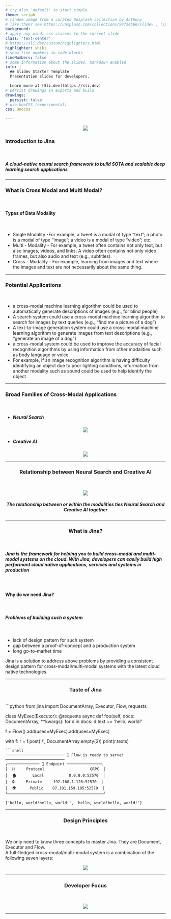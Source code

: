 ```yaml
---
# try also 'default' to start simple
theme: seriph
# random image from a curated Unsplash collection by Anthony
# like them? see https://unsplash.com/collections/94734566/slidev , (/public/logo-new.gif)
background:
# apply any windi css classes to the current slide
class: 'text-center'
# https://sli.dev/custom/highlighters.html
highlighter: shiki
# show line numbers in code blocks
lineNumbers: false
# some information about the slides, markdown enabled
info: |
  ## Slidev Starter Template
  Presentation slides for developers.

  Learn more at [Sli.dev](https://sli.dev)
# persist drawings in exports and build
drawings:
  persist: false
# use UnoCSS (experimental)
css: unocss

---
```


[//]: # (![]&#40;/logo-new.gif&#41;)
<p align="center">
<img src="/logo-new.gif" class="m-10 h-25" />
</p>

<h3><strong>Introduction to Jina</strong></h3><br>
<h5> A cloud-native neural search framework to build SOTA and scalable deep learning search applications
</h5>

---

<h3><strong>What is Cross Modal and Multi Modal?</strong></h3><br>  

<h4><strong>Types of Data Modality</strong></h4><br>

 - Single Modality -For example, a tweet is a modal of type “text”; a photo is a modal of type “image”; a video is a modal of type “video”; etc. <br>
 - Multi - Modality - For example, a tweet often contains not only text, but also images, videos, and links. A video often contains not only video frames, but also audio and text (e.g., subtitles).<br>
 - Cross - Modality - For example, learning from images and text where the images and text are not necessarily about the same thing.<br>

---

<h3><strong>Potential Applications</strong></h3><br>

 - a cross-modal machine learning algorithm could be used to automatically generate descriptions of images (e.g., for blind people)<br>
 - A search system could use a cross-modal machine learning algorithm to search for images by text queries (e.g., “find me a picture of a dog”)<br>
 - A text-to-image generation system could use a cross-modal machine learning algorithm to generate images from text descriptions (e.g., “generate an image of a dog”)<br>
 - a cross-modal system could be used to improve the accuracy of facial recognition algorithms by using information from other modalities such as body language or voice<br>
 - For example, if an image recognition algorithm is having difficulty identifying an object due to poor lighting conditions, information from another modality such as sound could be used to help identify the object<br>

---

<h3><strong>Broad Families of Cross-Modal Applications</strong></h3><br>

 - <h5><strong>Neural Search</strong></h5>
<p align="center">
<img src="/tsne.gif" class="m-10 h-25" />
</p>

[//]: # (<h5>In short, neural search is deep neural network-powered information retrieval. In academia, it’s often called neural IR.<br>)

[//]: # (Neural search is particularly well suited to cross-modal search tasks, because it can learn to map the features of one modality &#40;e.g., text&#41; to the features of another modality &#40;e.g., images&#41;.<br> )

[//]: # (This enables neural search engines to search for documents and images by text queries, and to search for text documents by image queries.<br>)

[//]: # (</h5><br>)

 - <h5><strong>Creative AI</strong></h5>
<p align="center">
<img src="/client-dalle.png" class="m-10 h-25" />
</p>

[//]: # (<h5>Another potential application of cross-modal machine learning is creative AI. Creative AI systems use artificial intelligence to generate new content, such as images, videos, or text. For example, Open AI GPT3 is a machine learning platform that can generate text.<br> )

[//]: # (The system is trained on a large corpus of text, such as books, articles, and websites. Once trained, the system can generate new text that is similar to the training data. This can be used to generate new articles, stories, or even poems.<br>)

[//]: # (Open AI DALLE is another example of a creative AI system. This system generates images from textual descriptions. For example, given the text “a black cat with green eyes”, the system will generate an image of a black cat with green eyes<br>)

[//]: # (</h5>)

---

<center><h3><strong>Relationship between Neural Search and Creative AI</strong></h3></center><br>

<p align="center">
<img src="/Relation.png" class="m-10 h-50" />
</p>

<center><h5>The relationship between or within the modalities ties Neural Search and Creative AI together
</h5></center>

---

<center><h3><strong>What is Jina?</strong></h3></center><br>
<h5>Jina is the framework for helping you to build cross-modal and multi-modal systems on the cloud.
With Jina, developers can easily build high performant cloud native applications, services and systems in production
</h5><br>

<h4><strong>Why do we need Jina?</strong></h4><br>
<h5><strong>Problems of building such a system</strong></h5><br>

 - lack of design pattern for such system
 - gap between a proof-of-concept and a production system
 - long go-to-market time

Jina is a solution to address above problems by 
providing a consistent design pattern for cross-modal/multi-modal 
systems with the latest cloud native technologies.

---

<center><h3><strong>Taste of Jina</strong></h3></center><br>
```python
from jina import DocumentArray, Executor, Flow, requests

class MyExec(Executor):
    @requests
    async def foo(self, docs: DocumentArray, **kwargs):
        for d in docs:
            d.text += 'hello, world!'

f = Flow().add(uses=MyExec).add(uses=MyExec)

with f:
    r = f.post('/', DocumentArray.empty(2))
    print(r.texts)
```
```shell
────────────────────────── 🎉 Flow is ready to serve! ──────────────────────────
╭────────────── 🔗 Endpoint ───────────────╮
│  ⛓     Protocol                    GRPC  │
│  🏠       Local           0.0.0.0:52570  │
│  🔒     Private     192.168.1.126:52570  │
│  🌍      Public    87.191.159.105:52570  │
╰──────────────────────────────────────────╯

['hello, world!hello, world!', 'hello, world!hello, world!']
```

---

<center><h3><strong>Design Principles</strong></h3></center><br>

We only need to know three concepts to master Jina.
They are Document, Executor and Flow. <br>
A full-fledged cross-modal/multi-modal system is a combination of the following seven layers:<br>

<p align="center">
<img src="/7-layers.png" class="m-10 h-50" />
</p>

---

<center><h3><strong>Developer Focus</strong></h3></center><br>

<p align="center">
<img src="/3-layers.png" class="m-10 h-50" />
</p>


---
